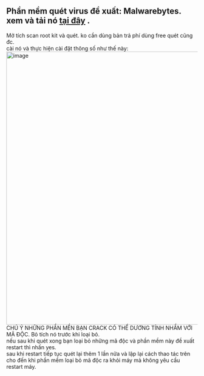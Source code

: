## Phần mềm quét virus đề xuất: Malwarebytes. xem và tải nó [tại đây](https://www.malwarebytes.com/) .
Mở tích scan root kit và quét. ko cần dùng bản trả phí dùng free quét cũng đc.
<br>
cài nó và thực hiện cài đặt thông số như thế này:
<img width="1889" height="718" alt="image" src="https://github.com/user-attachments/assets/fe20cc41-7108-4204-b0ef-e45c0a9f06b3" />
<br>
CHÚ Ý NHỮNG PHẦN MỀN BẠN CRACK CÓ THỂ DƯƠNG TÍNH NHẦM VỚI MÃ ĐỘC. Bỏ tích nó trước khi loại bỏ.
<br>
nếu sau khi quét xong bạn loại bỏ những  mã độc và phần mềm này đề xuất restart thì nhấn yes.
<br>
sau khi restart tiếp tục quét lại thêm 1 lần nữa và lập lại cách thao tác trên cho đến khi phần mềm loại bỏ mã độc ra khỏi máy mà không yêu cầu restart máy.
